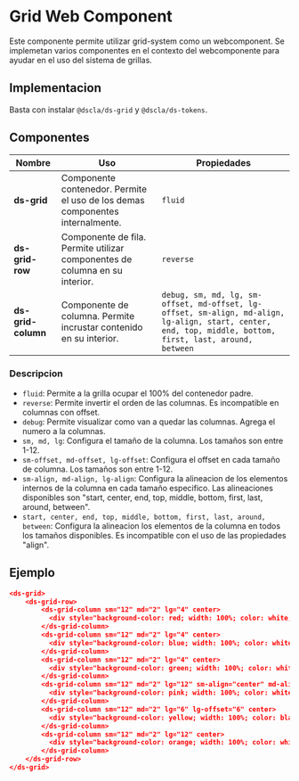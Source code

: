 # Grid Web Component
Este componente permite utilizar grid-system como un webcomponent. Se implemetan varios componentes en el contexto del 
webcomponente para ayudar en el uso del sistema de grillas.

## Implementacion
Basta con instalar `@dscla/ds-grid` y `@dscla/ds-tokens`.

## Componentes
| Nombre                     | Uso                                                                           | Propiedades                                                                                                                                               |
|----------------------------|-------------------------------------------------------------------------------|-----------------------------------------------------------------------------------------------------------------------------------------------------------|
| **ds-grid**        | Componente contenedor. Permite el uso de los demas componentes internalmente. | `fluid`                                                                                                                                                   |
| **ds-grid-row**    | Componente de fila. Permite utilizar componentes de columna en su interior.   | `reverse`                                                                                                                                                 |
| **ds-grid-column** | Componente de columna. Permite incrustar contenido en su interior.            | `debug, sm, md, lg, sm-offset, md-offset, lg-offset, sm-align, md-align, lg-align, start, center, end, top, middle, bottom, first, last, around, between` |

### Descripcion
- `fluid`: Permite a la grilla ocupar el 100% del contenedor padre.
- `reverse`: Permite invertir el orden de las columnas. Es incompatible en columnas con offset.
- `debug`: Permite visualizar como van a quedar las columnas. Agrega el numero a la columnas.
- `sm, md, lg`: Configura el tamaño de la columna. Los tamaños son entre 1-12.
- `sm-offset, md-offset, lg-offset`: Configura el offset en cada tamaño de columna. Los tamaños son entre 1-12.
- `sm-align, md-align, lg-align`: Configura la alineacion de los elementos internos de la columna en cada tamaño especifico. 
Las alineaciones disponibles son "start, center, end, top, middle, bottom, first, last, around, between".
- `start, center, end, top, middle, bottom, first, last, around, between`: Configura la alineacion los elementos de la  columna en todos los tamaños disponibles.
Es incompatible con el uso de las propiedades "align".

## Ejemplo
```json
<ds-grid>
    <ds-grid-row>
        <ds-grid-column sm="12" md="2" lg="4" center>
          <div style="background-color: red; width: 100%; color: white;">hola</div>
        </ds-grid-column>
        <ds-grid-column sm="12" md="2" lg="4" center>
          <div style="background-color: blue; width: 100%; color: white;">que</div>
        </ds-grid-column>
        <ds-grid-column sm="12" md="2" lg="4" center>
          <div style="background-color: green; width: 100%; color: white;">tal</div>
        </ds-grid-column>
        <ds-grid-column sm="12" md="2" lg="12" sm-align="center" md-align="last" lg-align="start">
          <div style="background-color: pink; width: 100%; color: white;">como</div>
        </ds-grid-column>
        <ds-grid-column sm="12" md="2" lg="6" lg-offset="6" center>
          <div style="background-color: yellow; width: 100%; color: black;">se</div>
        </ds-grid-column>
        <ds-grid-column sm="12" md="2" lg="12" center>
          <div style="background-color: orange; width: 100%; color: white;">encuentran</div>
        </ds-grid-column>
    </ds-grid-row>
</ds-grid>
```

